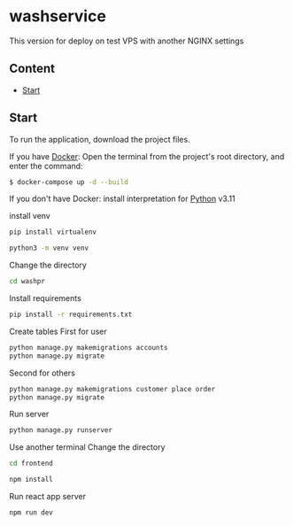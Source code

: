 # washservice

This version for deploy on test VPS with another NGINX settings

## Content

- [Start](#start)

## <a id="start">Start</a>
To run the application, download the project files.

If you have [Docker](https://docker.com/):
Open the terminal from the project's root directory, and enter the command:

```sh
$ docker-compose up -d --build
```

If you don't have Docker:
install interpretation for [Python](https://www.python.org/downloads/release/python-3110/) v3.11

install venv

```sh
pip install virtualenv
```
```sh
python3 -m venv venv
```

Change the directory
```sh
cd washpr
```
Install requirements
```sh
pip install -r requirements.txt
```

Create tables
First for user
```sh
python manage.py makemigrations accounts
python manage.py migrate
```
Second for others
```sh
python manage.py makemigrations customer place order
python manage.py migrate
```

Run server
```sh
python manage.py runserver
```

Use another terminal
Change the directory
```sh
cd frontend
```

```sh
npm install
```

Run react app server
```sh
npm run dev
```